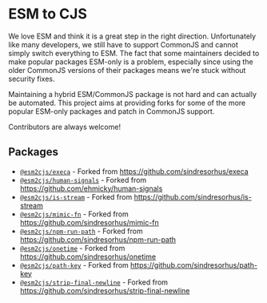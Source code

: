# ESM to CJS

We love ESM and think it is a great step in the right direction. Unfortunately like many developers, we still have to support CommonJS and cannot simply switch everything to ESM.
The fact that some maintainers decided to make popular packages ESM-only is a problem, especially since using the older CommonJS versions of their packages means we're stuck without security fixes.

Maintaining a hybrid ESM/CommonJS package is not hard and can actually be automated. This project aims at providing forks for some of the more popular ESM-only packages and patch in CommonJS support.

Contributors are always welcome!

## Packages
- [`@esm2cjs/execa`](https://github.com/esm2cjs/execa) - Forked from https://github.com/sindresorhus/execa
- [`@esm2cjs/human-signals`](https://github.com/esm2cjs/human-signals) - Forked from https://github.com/ehmicky/human-signals
- [`@esm2cjs/is-stream`](https://github.com/esm2cjs/is-stream) - Forked from https://github.com/sindresorhus/is-stream
- [`@esm2cjs/mimic-fn`](https://github.com/esm2cjs/mimic-fn) - Forked from https://github.com/sindresorhus/mimic-fn
- [`@esm2cjs/npm-run-path`](https://github.com/esm2cjs/npm-run-path) - Forked from https://github.com/sindresorhus/npm-run-path
- [`@esm2cjs/onetime`](https://github.com/esm2cjs/onetime) - Forked from https://github.com/sindresorhus/onetime
- [`@esm2cjs/path-key`](https://github.com/esm2cjs/path-key) - Forked from https://github.com/sindresorhus/path-key
- [`@esm2cjs/strip-final-newline`](https://github.com/esm2cjs/strip-final-newline) - Forked from https://github.com/sindresorhus/strip-final-newline